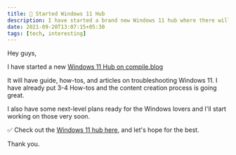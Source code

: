 ```yaml
---
title: 📢 Started Windows 11 Hub
description: I have started a brand new Windows 11 hub where there will be How-tos, guides, and troubleshooting related to Windows 11
date: 2021-09-20T13:07:15+05:30
tags: [tech, interesting]
---
```


Hey guys,

I have started a new [Windows 11 Hub on compile.blog](https://compile.blog/windows/)

It will have guide, how-tos, and articles on troubleshooting Windows 11. I have already put 3-4 How-tos and the content creation process is going great.

I also have some next-level plans ready for the Windows lovers and I'll start working on those very soon.

✅ Check out the [Windows 11 hub here](https://compile.blog/windows/), and let's hope for the best.

Thank you.